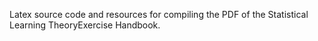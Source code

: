Latex source code and resources for compiling the PDF of the Statistical Learning TheoryExercise Handbook.
